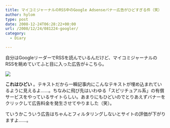```yaml
---
title: マイコミジャーナルのRSS中のGoogle Adsenseバナー広告がひどすぎる件（笑）
author: hylom
type: post
date: 2008-12-24T06:28:22+00:00
url: /2008/12/24/081224-googler/
category:
  - Diary

---
```

自分はGoogleリーダーでRSSを読んでいるんだけど、マイコミジャーナルのRSSを眺めていてふと目に入った広告が↓こちら。

 ![][1]

   **これはひどい** 。テキストだから一瞬記事内にこんなテキストが埋め込まれているように見えるよ……。ちなみに飛び先はいわゆる「スピリチュアル系」の有償サービスをやっているサイトらしい。あまりにもひどいのでとりあえずバナーをクリックして広告料金を発生させてやりました（笑）。 

ていうかこういう広告はちゃんとフィルタリングしないとサイトの評価が下がりますよ……。 

</img>

 [1]: /img/blog/081224-gr.png
